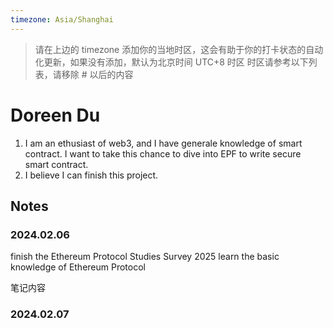 ```yaml
---
timezone: Asia/Shanghai
---
```


> 请在上边的 timezone 添加你的当地时区，这会有助于你的打卡状态的自动化更新，如果没有添加，默认为北京时间 UTC+8 时区
> 时区请参考以下列表，请移除 # 以后的内容

# Doreen Du

1. I am an ethusiast of web3, and I have generale knowledge of smart contract. I want to take this chance to dive into EPF to write secure smart contract.
2. I believe I can finish this project.

## Notes

<!-- Content_START -->

### 2024.02.06
finish the Ethereum Protocol Studies Survey 2025
learn the basic knowledge of Ethereum Protocol


笔记内容

### 2024.02.07

<!-- Content_END -->
